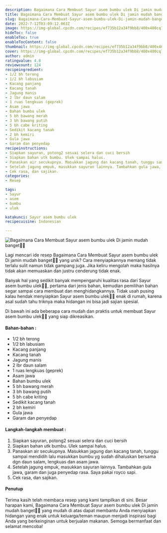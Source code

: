 ```yaml
---
description: Bagaimana Cara Membuat Sayur asem bumbu ulek Di jamin mudah banget"
title: Bagaimana Cara Membuat Sayur asem bumbu ulek Di jamin mudah banget
slug: Bagaimana-Cara-Membuat-Sayur-asem-bumbu-ulek-Di-jamin-mudah-banget
date: 2022-7-12T03:09:12.063Z
image: https://img-global.cpcdn.com/recipes/ef735b12a34f9bb8/400x400cq70/photo.jpg
hideToc: false
enableToc: true
enableTocContent: false
thumbnail: https://img-global.cpcdn.com/recipes/ef735b12a34f9bb8/400x400cq70/photo.jpg
cover: https://img-global.cpcdn.com/recipes/ef735b12a34f9bb8/400x400cq70/photo.jpg
author: admin
ratingvalue: 4.8
reviewcount: 124
recipeingredient:
- 1/2 bh terong
- 1/2 bh labusiam
- Kacang panjang
- Kacang tanah
- Jagung manis
- 2 lbr daun salam
- 1 ruas lengkuas (geprek)
- Asam jawa
- Bahan bumbu ulek
- 5 bh bawang merah
- 3 bh bawang putih
- 5 bh cabe kriting
- Sedikit kacang tanah
- 2 bh kemiri
- Gula jawa
- Garam dan penyedap
recipeinstructions:
- Siapkan sayuran, potong2 sesuai selera dan cuci bersih
- Siapkan bahan utk bumbu. Ulek sampai halus.
- Panaskan air secukupnya. Masukkan jagung dan kacang tanah, tunggu sampai mendidih lalu masukkan bumbu yg sudah dihaluskan bersama dgn daun salam, lengkuas dan asam jawa.
- Setelah jagung empuk, masukkan sayuran lainnya. Tambahkan gula jawa, garam dan juga penyedap rasa. Saya pakai royco sapi.
- Cek rasa, dan sajikan.
categories:
- Resep

tags:
- Sayur
- asem
- bumbu
- ulek

katakunci: Sayur asem bumbu ulek
recipecuisine: Indonesian

---
```


![Bagaimana Cara Membuat Sayur asem bumbu ulek Di jamin mudah banget👩‍🍳](https://img-global.cpcdn.com/recipes/ef735b12a34f9bb8/400x400cq70/photo.jpg)

Lagi mencari ide resep Bagaimana Cara Membuat Sayur asem bumbu ulek Di jamin mudah banget👩‍🍳 yang unik? Cara menyiapkannya memang tidak terlalu sulit namun tidak gampang juga. Jika keliru mengolah maka hasilnya tidak akan memuaskan dan justru cenderung tidak enak.

Banyak hal yang sedikit banyak mempengaruhi kualitas rasa dari Sayur asem bumbu ulek👩‍🍳, pertama dari jenis bahan, kemudian pemilihan bahan segar sampai cara membuat dan menghidangkannya. Tidak usah pusing kalau hendak menyiapkan Sayur asem bumbu ulek👩‍🍳 enak di rumah, karena asal sudah tahu triknya maka hidangan ini bisa jadi sajian spesial.

Di bawah ini ada beberapa cara mudah dan praktis untuk membuat Sayur asem bumbu ulek👩‍🍳 yang siap dikreasikan.

<!--inarticleads1-->

#### Bahan-bahan :

- 1/2 bh terong
- 1/2 bh labusiam
- Kacang panjang
- Kacang tanah
- Jagung manis
- 2 lbr daun salam
- 1 ruas lengkuas (geprek)
- Asam jawa
- Bahan bumbu ulek
- 5 bh bawang merah
- 3 bh bawang putih
- 5 bh cabe kriting
- Sedikit kacang tanah
- 2 bh kemiri
- Gula jawa
- Garam dan penyedap

<!--inarticleads2-->

#### Langkah-langkah membuat :

1. Siapkan sayuran, potong2 sesuai selera dan cuci bersih
1. Siapkan bahan utk bumbu. Ulek sampai halus.
1. Panaskan air secukupnya. Masukkan jagung dan kacang tanah, tunggu sampai mendidih lalu masukkan bumbu yg sudah dihaluskan bersama dgn daun salam, lengkuas dan asam jawa.
1. Setelah jagung empuk, masukkan sayuran lainnya. Tambahkan gula jawa, garam dan juga penyedap rasa. Saya pakai royco sapi.
1. Cek rasa, dan sajikan.

#### Penutup

Terima kasih telah membaca resep yang kami tampilkan di sini. Besar harapan kami, Bagaimana Cara Membuat Sayur asem bumbu ulek Di jamin mudah banget👩‍🍳 yang mudah di atas dapat membantu Anda menyiapkan hidangan yang enak untuk keluarga/teman maupun menjadi inspirasi bagi Anda yang berkeinginan untuk berjualan makanan. Semoga bermanfaat dan selamat mencoba!